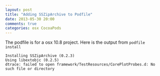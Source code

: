 ```yaml
---
layout: post
title: "Adding SSZipArchive to Podfile"
date: 2013-05-30 20:00
comments: true
categories: osx CocoaPods
---
```


The podfile is for a osx 10.8 project. Here is the output from ``podfile install``


```
Installing SSZipArchive (0.2.3)
Using libextobjc (0.2.5)
dtrace: failed to open framework/TestResources/CorePlotProbes.d: No such file or directory
```

